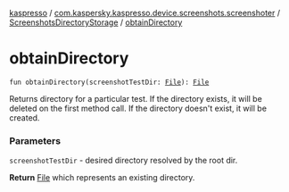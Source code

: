 [kaspresso](../../index.md) / [com.kaspersky.kaspresso.device.screenshots.screenshoter](../index.md) / [ScreenshotsDirectoryStorage](index.md) / [obtainDirectory](./obtain-directory.md)

# obtainDirectory

`fun obtainDirectory(screenshotTestDir: `[`File`](https://developer.android.com/reference/java/io/File.html)`): `[`File`](https://developer.android.com/reference/java/io/File.html)

Returns directory for a particular test.
If the directory exists, it will be deleted on the first method call.
If the directory doesn't exist, it will be created.

### Parameters

`screenshotTestDir` - desired directory resolved by the root dir.

**Return**
[File](https://developer.android.com/reference/java/io/File.html) which represents an existing directory.

